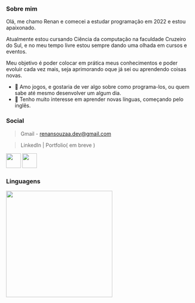### Sobre mim 

Olá, me chamo Renan e comecei a estudar programação em 2022 e estou apaixonado.

Atualmente estou cursando Ciência da computação na faculdade Cruzeiro do Sul, e no meu tempo livre estou sempre dando uma olhada em cursos e eventos.

Meu objetivo é poder colocar em prática meus conhecimentos e poder evoluir cada vez mais, seja aprimorando oque já sei ou aprendendo coisas novas.

- 👾 Amo jogos, e gostaria de ver algo sobre como programa-los, ou quem sabe até mesmo desenvolver um algum dia.
- 🗽 Tenho muito interesse em aprender novas línguas, começando pelo inglês.

### Social
>Gmail - renansouzaa.dev@gmail.com

>LinkedIn | Portfolio( em breve )

<div justify="center">
  
  <a href="https://www.linkedin.com/in/renansouzasm/"                                                               
  target="_blank">
  <img width="40px" heigh="40px" src="https://img.icons8.com/color/48/000000/linkedin.png"/></a> <!-- linkedin -->
  <a href="#">
  <img width="40px"                                                                                    
  heigh="40px" 
  src="https://user-images.githubusercontent.com/101893896/171057609-c78c7c77-27ab-47ae-ad58-e3533d00af3e.svg"/></a> <!-- portfolio -->
  
</div>

### Linguagens
<img src="https://github-readme-stats.vercel.app/api/top-langs/?username=renansouzasm&layout=compact&langs_count=16&theme=tokyonight" height="290px"/>

<!--
readme
<img src="https://github-readme-stats.vercel.app/api/pin/?username=renansouzasm&repo=github-readme-stats" height="290px"/>

<!--

<div>
  <a href="https://discord.com/channels/Renan#7312" target="_blank">
  <img width="40px"                                                                                            
  heigh="40px" 
  src="https://img.icons8.com/color/48/000000/discord-logo.png"/></a>
  
  <a href="mailto:renansouza.sm@gmail.com" target="_blank">
  <img width="40px" 
  heigh="40px" 
  src="https://img.icons8.com/color/48/000000/google-plus--v1.png"></a>
  
  <img src="https://github-readme-stats.vercel.app/api/top-langs/?username=renansouzasm&layout=compact&langs_count=16&theme=tokyonight" 
  height="230px"/>
</div>

-->
